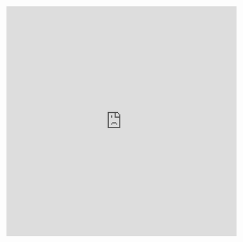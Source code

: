 
<iframe width="600" height="600" src="https://ionicabizau.github.io/github-profile-languages/api.html?IshanKBG" frameborder="0"></iframe>

